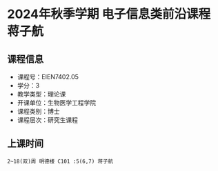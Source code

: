 # 2024年秋季学期 电子信息类前沿课程 蒋子航






## 课程信息

- 课程号：EIEN7402.05
- 学分：3
- 教学类型：理论课
- 开课单位：生物医学工程学院
- 课程类别：博士
- 课程层次：研究生课程

## 上课时间

```
2~18(双)周 明德楼 C101 :5(6,7) 蒋子航
```

